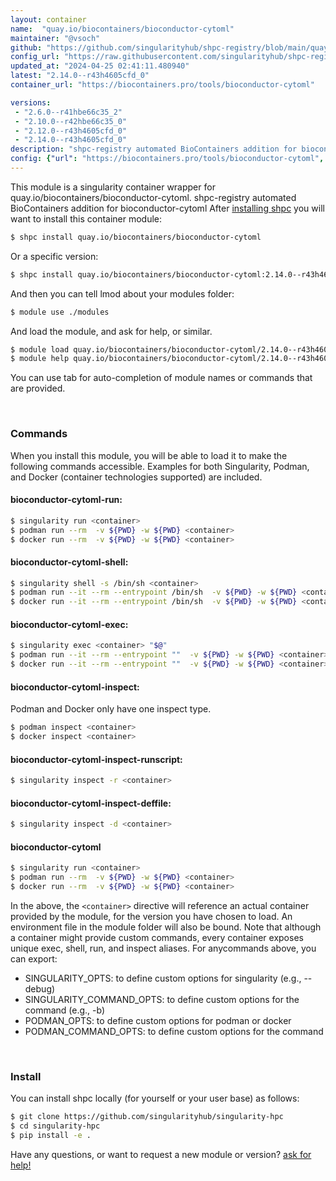 ```yaml
---
layout: container
name:  "quay.io/biocontainers/bioconductor-cytoml"
maintainer: "@vsoch"
github: "https://github.com/singularityhub/shpc-registry/blob/main/quay.io/biocontainers/bioconductor-cytoml/container.yaml"
config_url: "https://raw.githubusercontent.com/singularityhub/shpc-registry/main/quay.io/biocontainers/bioconductor-cytoml/container.yaml"
updated_at: "2024-04-25 02:41:11.480940"
latest: "2.14.0--r43h4605cfd_0"
container_url: "https://biocontainers.pro/tools/bioconductor-cytoml"

versions:
 - "2.6.0--r41hbe66c35_2"
 - "2.10.0--r42hbe66c35_0"
 - "2.12.0--r43h4605cfd_0"
 - "2.14.0--r43h4605cfd_0"
description: "shpc-registry automated BioContainers addition for bioconductor-cytoml"
config: {"url": "https://biocontainers.pro/tools/bioconductor-cytoml", "maintainer": "@vsoch", "description": "shpc-registry automated BioContainers addition for bioconductor-cytoml", "latest": {"2.14.0--r43h4605cfd_0": "sha256:81cb923fbb5eb7c3f60c12ad3364c847d93e177b4c79167d13c84d4109e2f29f"}, "tags": {"2.6.0--r41hbe66c35_2": "sha256:c7b96f10ed9224fea19ef630b3e0e61c16d644b6185d18a58f5c554794e53e4e", "2.10.0--r42hbe66c35_0": "sha256:eb650138707419d929ed5426fa4c3dcfc02c9e326fc82b899e7937ab5ee8fc01", "2.12.0--r43h4605cfd_0": "sha256:899db6ca58ad75c80ecf10157ee557c1ecd42b0cd0426f107ca8c28db7941542", "2.14.0--r43h4605cfd_0": "sha256:81cb923fbb5eb7c3f60c12ad3364c847d93e177b4c79167d13c84d4109e2f29f"}, "docker": "quay.io/biocontainers/bioconductor-cytoml"}
---
```


This module is a singularity container wrapper for quay.io/biocontainers/bioconductor-cytoml.
shpc-registry automated BioContainers addition for bioconductor-cytoml
After [installing shpc](#install) you will want to install this container module:


```bash
$ shpc install quay.io/biocontainers/bioconductor-cytoml
```

Or a specific version:

```bash
$ shpc install quay.io/biocontainers/bioconductor-cytoml:2.14.0--r43h4605cfd_0
```

And then you can tell lmod about your modules folder:

```bash
$ module use ./modules
```

And load the module, and ask for help, or similar.

```bash
$ module load quay.io/biocontainers/bioconductor-cytoml/2.14.0--r43h4605cfd_0
$ module help quay.io/biocontainers/bioconductor-cytoml/2.14.0--r43h4605cfd_0
```

You can use tab for auto-completion of module names or commands that are provided.

<br>

### Commands

When you install this module, you will be able to load it to make the following commands accessible.
Examples for both Singularity, Podman, and Docker (container technologies supported) are included.

#### bioconductor-cytoml-run:

```bash
$ singularity run <container>
$ podman run --rm  -v ${PWD} -w ${PWD} <container>
$ docker run --rm  -v ${PWD} -w ${PWD} <container>
```

#### bioconductor-cytoml-shell:

```bash
$ singularity shell -s /bin/sh <container>
$ podman run --it --rm --entrypoint /bin/sh  -v ${PWD} -w ${PWD} <container>
$ docker run --it --rm --entrypoint /bin/sh  -v ${PWD} -w ${PWD} <container>
```

#### bioconductor-cytoml-exec:

```bash
$ singularity exec <container> "$@"
$ podman run --it --rm --entrypoint ""  -v ${PWD} -w ${PWD} <container> "$@"
$ docker run --it --rm --entrypoint ""  -v ${PWD} -w ${PWD} <container> "$@"
```

#### bioconductor-cytoml-inspect:

Podman and Docker only have one inspect type.

```bash
$ podman inspect <container>
$ docker inspect <container>
```

#### bioconductor-cytoml-inspect-runscript:

```bash
$ singularity inspect -r <container>
```

#### bioconductor-cytoml-inspect-deffile:

```bash
$ singularity inspect -d <container>
```



#### bioconductor-cytoml

```bash
$ singularity run <container>
$ podman run --rm  -v ${PWD} -w ${PWD} <container>
$ docker run --rm  -v ${PWD} -w ${PWD} <container>
```


In the above, the `<container>` directive will reference an actual container provided
by the module, for the version you have chosen to load. An environment file in the
module folder will also be bound. Note that although a container
might provide custom commands, every container exposes unique exec, shell, run, and
inspect aliases. For anycommands above, you can export:

 - SINGULARITY_OPTS: to define custom options for singularity (e.g., --debug)
 - SINGULARITY_COMMAND_OPTS: to define custom options for the command (e.g., -b)
 - PODMAN_OPTS: to define custom options for podman or docker
 - PODMAN_COMMAND_OPTS: to define custom options for the command

<br>

### Install

You can install shpc locally (for yourself or your user base) as follows:

```bash
$ git clone https://github.com/singularityhub/singularity-hpc
$ cd singularity-hpc
$ pip install -e .
```

Have any questions, or want to request a new module or version? [ask for help!](https://github.com/singularityhub/singularity-hpc/issues)